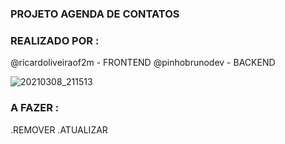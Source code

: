 
### PROJETO AGENDA DE CONTATOS


### REALIZADO POR :

@ricardoliveiraof2m - FRONTEND
@pinhobrunodev - BACKEND


![20210308_211513]( https://user-images.githubusercontent.com/60756219/110399211-2e759c80-8054-11eb-8405-03ac18dfbf3e.gif)









### A FAZER : 

.REMOVER
.ATUALIZAR

